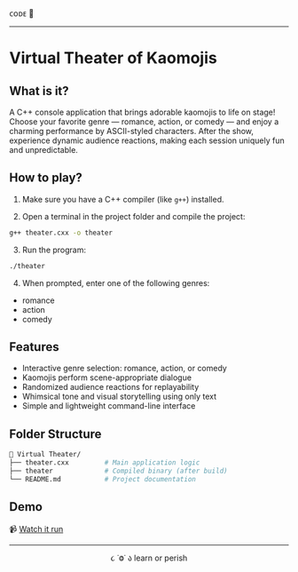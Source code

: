 ᴄᴏᴅᴇ 👾

---

# Virtual Theater of Kaomojis 

## What is it?

A C++ console application that brings adorable kaomojis to life on stage! Choose your favorite genre — romance, action, or comedy — and enjoy a charming performance by ASCII-styled characters. After the show, experience dynamic audience reactions, making each session uniquely fun and unpredictable.

## How to play?

1. Make sure you have a C++ compiler (like `g++`) installed.

2. Open a terminal in the project folder and compile the project:

```bash
g++ theater.cxx -o theater
```

3. Run the program:

```bash
./theater
```

4. When prompted, enter one of the following genres:

- romance
- action
- comedy

## Features

- Interactive genre selection: romance, action, or comedy
- Kaomojis perform scene-appropriate dialogue
- Randomized audience reactions for replayability
- Whimsical tone and visual storytelling using only text
- Simple and lightweight command-line interface

## Folder Structure

```bash
📁 Virtual Theater/
├── theater.cxx         # Main application logic
├── theater             # Compiled binary (after build)
└── README.md           # Project documentation
```

## Demo

📹 [Watch it run](https://drive.google.com/file/d/1da2UAaMv1zyqqROUFoCcvuXVfkNIz9Le/view?usp=sharing)

---

<p align="center">૮ ˙Ⱉ˙ ა learn or perish</p>
